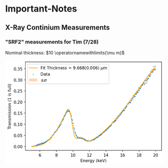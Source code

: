 # Important-Notes

## X-Ray Continium Measurements

### "SRF2" measurements for Tim (7/28)

Nominal thickness: $10 \operatornamewithlimits{\mu m}$

![](important-notes_assets/2023-08-09-12-02-16-image.png)

